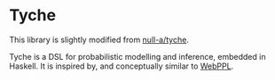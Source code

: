 # Tyche

This library is slightly modified from [null-a/tyche](https://github.com/null-a/tyche).

Tyche is a DSL for probabilistic modelling and inference, embedded in
Haskell. It is inspired by, and conceptually similar
to [WebPPL](http://webppl.org).
